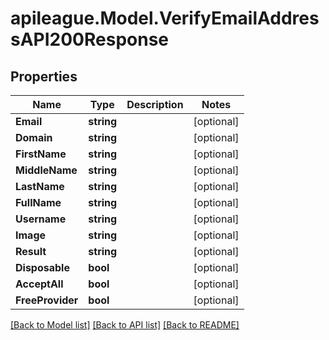 # apileague.Model.VerifyEmailAddressAPI200Response

## Properties

Name | Type | Description | Notes
------------ | ------------- | ------------- | -------------
**Email** | **string** |  | [optional] 
**Domain** | **string** |  | [optional] 
**FirstName** | **string** |  | [optional] 
**MiddleName** | **string** |  | [optional] 
**LastName** | **string** |  | [optional] 
**FullName** | **string** |  | [optional] 
**Username** | **string** |  | [optional] 
**Image** | **string** |  | [optional] 
**Result** | **string** |  | [optional] 
**Disposable** | **bool** |  | [optional] 
**AcceptAll** | **bool** |  | [optional] 
**FreeProvider** | **bool** |  | [optional] 

[[Back to Model list]](../README.md#documentation-for-models) [[Back to API list]](../README.md#documentation-for-api-endpoints) [[Back to README]](../README.md)

